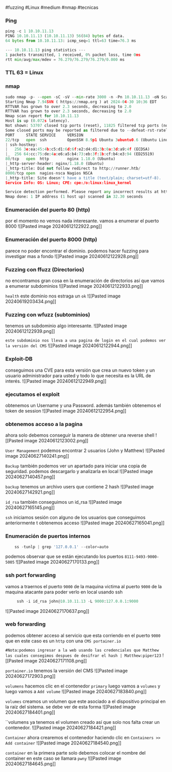 #fuzzing #Linux #medium #nmap #tecnicas 
### Ping
```python
ping -c 1 10.10.11.13
PING 10.10.11.13 (10.10.11.13) 56(84) bytes of data.
64 bytes from 10.10.11.13: icmp_seq=1 ttl=63 time=76.3 ms

--- 10.10.11.13 ping statistics ---
1 packets transmitted, 1 received, 0% packet loss, time 0ms
rtt min/avg/max/mdev = 76.279/76.279/76.279/0.000 ms
```

### TTL 63 = Linux

### nmap
```python
sudo nmap -p- --open -sC -sV --min-rate 3000 -n -Pn 10.10.11.13 -oN Scan
Starting Nmap 7.94SVN ( https://nmap.org ) at 2024-04-30 10:36 EDT
RTTVAR has grown to over 2.3 seconds, decreasing to 2.0
RTTVAR has grown to over 2.3 seconds, decreasing to 2.0
Nmap scan report for 10.10.11.13
Host is up (0.072s latency).
Not shown: 53707 closed tcp ports (reset), 11825 filtered tcp ports (no-response)
Some closed ports may be reported as filtered due to --defeat-rst-ratelimit
PORT     STATE SERVICE     VERSION
22/tcp   open  ssh         OpenSSH 8.9p1 Ubuntu 3ubuntu0.6 (Ubuntu Linux; protocol 2.0)
| ssh-hostkey: 
|   256 3e:ea:45:4b:c5:d1:6d:6f:e2:d4:d1:3b:0a:3d:a9:4f (ECDSA)
|_  256 64:cc:75:de:4a:e6:a5:b4:73:eb:3f:1b:cf:b4:e3:94 (ED25519)
80/tcp   open  http        nginx 1.18.0 (Ubuntu)
|_http-server-header: nginx/1.18.0 (Ubuntu)
|_http-title: Did not follow redirect to http://runner.htb/
8000/tcp open  nagios-nsca Nagios NSCA
|_http-title: Site doesn't have a title (text/plain; charset=utf-8).
Service Info: OS: Linux; CPE: cpe:/o:linux:linux_kernel

Service detection performed. Please report any incorrect results at https://nmap.org/submit/ .
Nmap done: 1 IP address (1 host up) scanned in 32.30 seconds
```

### Enumeración del puerto 80 (http)
por el momento no vemos nada interesante. vamos a enumerar el puerto 8000
![[Pasted image 20240612122922.png]]

### Enumeración del puerto 8000 (http)
parece no poder encontrar el dominio. podemos hacer fuzzing para investigar mas a fondo
![[Pasted image 20240612122928.png]]

### Fuzzing con ffuzz (Directorios)
no encontramos gran cosa en la enumeración de directorios así que vamos a enumerar subdominios 
![[Pasted image 20240612122933.png]]

`health`
este dominio nos estraga un `ok`
![[Pasted image 20240619203434.png]]
### Fuzzing con wfuzz (subtominios)
tenemos un subdominio algo interesante. 
![[Pasted image 20240612122939.png]]

`este subdominio nos lleva a una pagina de login en el cual podemos ver la versión del CMS`
![[Pasted image 20240612122944.png]]

### Exploit-DB
conseguimos una CVE para esta versión que crea un nuevo token y un usuario administrador para usted y todo lo que necesita es la URL de interés.
![[Pasted image 20240612122949.png]]

### ejecutamos el exploit
obtenemos un Username y una Password. además también obtenemos el token de session
![[Pasted image 20240612122954.png]]

### obtenemos acceso a la pagina
ahora solo debemos conseguir la manera de obtener una reverse shell
![[Pasted image 20240612123002.png]]

`User Management`
podemos encontrar 2 usuarios (John y Matthew)
![[Pasted image 20240627140241.png]]

`Backup`
también podemos ver un apartado para iniciar una copia de seguridad. podemos descargarlo y analizarla en local
![[Pasted image 20240627140457.png]]

`backup`
tenemos un archivo users que contiene 2 hash
![[Pasted image 20240627142921.png]]

`id_rsa`
también conseguimos un id_rsa
![[Pasted image 20240627165145.png]]

`ssh`
iniciamos sesión con alguno de los usuarios que conseguimos anteriormente t obtenemos acceso
![[Pasted image 20240627165041.png]]

### Enumeración de puertos internos

```python
	ss -tunlp | grep '127.0.0.1' --color=auto
```

podemos observar que se están ejecutando los puertos `8111-9493-9000-5005` 
![[Pasted image 20240627170133.png]]

### ssh port forwarding
vamos a traernos el puerto `9000` de la maquina victima al puerto `9000` de la maquina atacante para poder verlo en local usando ssh

```python
	 ssh -i id_rsa john@10.10.11.13 -L 9000:127.0.0.1:9000
```

![[Pasted image 20240627170637.png]]

### web forwarding
podemos obtener acceso al servicio que esta corriendo en el puerto `9000` que en este caso es un `http` con una `CMS portainer.io` 

`#Nota:podemos ingresar a la web usando las credenciales que Matthew las cuales consegimos despues de desifrar el hash | Matthew:piper123`
![[Pasted image 20240627171108.png]]

`portainer.io`
tenemos la versión del CMS
![[Pasted image 20240627172903.png]]

`volumens`
hacemos clic en el contenedor `primary` luego vamos a `volumes` y luego vamos a `Add volume`
![[Pasted image 20240627183840.png]]

`volumes`
creamos un volumen que este asociado a el dispositivo principal en la raíz del sistema. se debe ver de esta forma
![[Pasted image 20240627184401.png]]

``volumens
ya tenemos el volumen creado así que solo nos falta crear un contenedor. 
![[Pasted image 20240627184421.png]]

`Container`
ahora crearemos el contenedor haciendo clic en `Containers >> Add container`
![[Pasted image 20240627184540.png]]

`container`
en la primera parte solo debemos colocar el nombre del container en este caso se llamara `pwny`
![[Pasted image 20240627184645.png]]